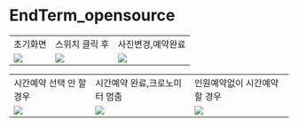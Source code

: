# EndTerm_opensource

<table>
<tr>
<td>초기화면</td><td>스위치 클릭 후</td><td>사진변경,예약완료</td>
</tr>
<tr>
<td><img src = "https://github.com/BrokenMental/EndTerm_opensource/blob/master/pics/%EC%B4%88%EA%B8%B0%ED%99%94%EB%A9%B4.png?raw=true"></td>
<td><img src = "https://github.com/BrokenMental/EndTerm_opensource/blob/master/pics/%EC%8B%9C%EC%9E%91%ED%99%94.png?raw=true"></td>
<td><img src = "https://github.com/BrokenMental/EndTerm_opensource/blob/master/pics/%EC%82%AC%EC%A7%84%EB%B3%80%EA%B2%BD%EB%B0%8F%EC%9D%B8%EC%9B%90%EC%98%88%EC%95%BD%EC%99%84%EB%A3%8C.png?raw=true"></td>
</tr>
</table>
<table>
<tr>
<td>시간예약 선택 안 할 경우</td><td>시간예약 완료,크로노미터 멈춤</td><td>인원예약없이 시간예약 할 경우</td>
</tr>
<tr>
<td><img src = "https://github.com/BrokenMental/EndTerm_opensource/blob/master/pics/%EB%82%A0%EC%A7%9C,%EC%8B%9C%EA%B0%84%EC%84%A4%EC%A0%95%EC%95%88%ED%95%A0%EC%8B%9C%ED%86%A0%EC%8A%A4%ED%8A%B8%EB%A9%94%EC%8B%9C%EC%A7%80.png?raw=true"></td>
<td><img src = "https://github.com/BrokenMental/EndTerm_opensource/blob/master/pics/%EB%82%A0%EC%A7%9C,%EC%8B%9C%EA%B0%84%EC%84%A0%ED%83%9D%ED%9B%84%EC%98%88%EC%95%BD%EC%99%84%EB%A3%8C%ED%86%A0%EC%8A%A4%ED%8A%B8%EB%A9%94%EC%8B%9C%EC%A7%80,%ED%81%AC%EB%A1%9C%EB%85%B8%EB%AF%B8%ED%84%B0%EB%A9%88%EC%B6%A4.png?raw=true"></td>
<td><img src = "https://github.com/BrokenMental/EndTerm_opensource/blob/master/pics/%EC%9D%B8%EC%9B%90%EC%98%88%EC%95%BD%EC%9D%84%EC%95%88%ED%95%98%EA%B3%A0%EC%8B%9C%EA%B0%84%EC%98%88%EC%95%BD%ED%95%A0%EA%B2%BD%EC%9A%B0%ED%86%A0%EC%8A%A4%ED%8A%B8%EB%A9%94%EC%8B%9C%EC%A7%80.png?raw=true"></td>
</tr>
</table>
